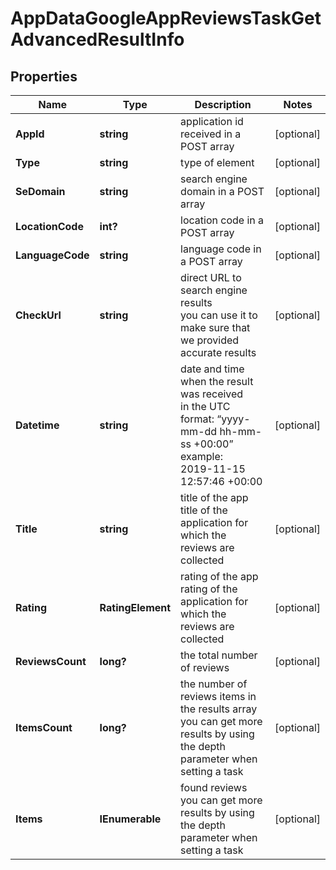 # AppDataGoogleAppReviewsTaskGetAdvancedResultInfo


## Properties

| Name | Type | Description | Notes |
|------------ | ------------- | ------------- | -------------|
**AppId** | **string** | application id received in a POST array |[optional]|
**Type** | **string** | type of element |[optional]|
**SeDomain** | **string** | search engine domain in a POST array |[optional]|
**LocationCode** | **int?** | location code in a POST array |[optional]|
**LanguageCode** | **string** | language code in a POST array |[optional]|
**CheckUrl** | **string** | direct URL to search engine results<br>you can use it to make sure that we provided accurate results |[optional]|
**Datetime** | **string** | date and time when the result was received<br>in the UTC format: “yyyy-mm-dd hh-mm-ss +00:00”<br>example:<br>2019-11-15 12:57:46 +00:00 |[optional]|
**Title** | **string** | title of the app<br>title of the application for which the reviews are collected |[optional]|
**Rating** | **RatingElement** | rating of the app<br>rating of the application for which the reviews are collected |[optional]|
**ReviewsCount** | **long?** | the total number of reviews |[optional]|
**ItemsCount** | **long?** | the number of reviews items in the results array<br>you can get more results by using the depth parameter when setting a task |[optional]|
**Items** | **IEnumerable<GooglePlayReviewsSearch>** | found reviews<br>you can get more results by using the depth parameter when setting a task |[optional]|